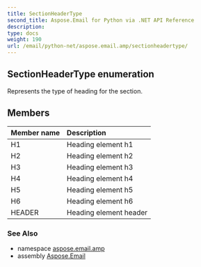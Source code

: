 ```yaml
---
title: SectionHeaderType
second_title: Aspose.Email for Python via .NET API Reference
description: 
type: docs
weight: 190
url: /email/python-net/aspose.email.amp/sectionheadertype/
---
```


## SectionHeaderType enumeration

Represents the type of heading for the section.

## Members
| Member name | Description |
| :- | :- |
|H1|Heading element h1|
|H2|Heading element h2|
|H3|Heading element h3|
|H4|Heading element h4|
|H5|Heading element h5|
|H6|Heading element h6|
|HEADER|Heading element header|

### See Also

* namespace [aspose.email.amp](/email/python-net/aspose.email.amp/)
* assembly [Aspose.Email](/slides/python-net/)

